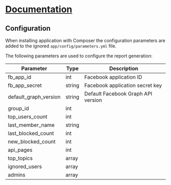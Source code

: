 # [Documentation](/README.md#documentation)

## Configuration

When installing application with Composer the configuration parameters are added
to the ignored `app/config/parameters.yml` file.

The following parameters are used to configure the report generation:

| Parameter                | Type      | Description |
|--------------------------|-----------|-------------|
| fb_app_id                | int       | Facebook application ID |
| fb_app_secret            | string    | Facebook application secret key |
| default_graph_version    | string    | Default Facebook Graph API version |
| group_id                 | int       |  |
| top_users_count          | int       |  |
| last_member_name         | string    |  |
| last_blocked_count       | int       |  |
| new_blocked_count        | int       |  |
| api_pages                | int       |  |
| top_topics               | array     |  |
| ignored_users            | array     |  |
| admins                   | array     |  |
